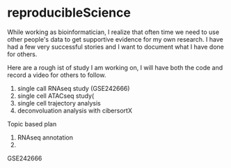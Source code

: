 # reproducibleScience

While working as bioinformatician, I realize that often time we need to use other people's data to get supportive evidence for my own research. I have had a few very successful stories and I want to document what I have done for others.

Here are a rough ist of study I am working on, I will have both the code and record a video for others to follow.

1. single call RNAseq study (GSE242666)
2. single cell ATACseq study(
3. single cell trajectory analysis
4. deconvoluation analysis with cibersortX

Topic based plan
1. RNAseq annotation
2. 
GSE242666 
